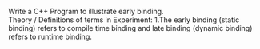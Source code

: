 Write a C++  Program to illustrate early binding.  
Theory / Definitions of terms in Experiment:
1.The early binding (static binding) refers to compile time binding and late binding (dynamic binding) refers to runtime binding.
